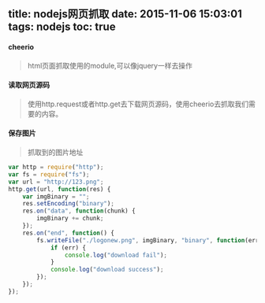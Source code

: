 title: nodejs网页抓取
date: 2015-11-06 15:03:01
tags: nodejs
toc: true
---
#### cheerio
>html页面抓取使用的module,可以像jquery一样去操作

#### 读取网页源码
>使用http.request或者http.get去下载网页源码，使用cheerio去抓取我们需要的内容。
<!--more-->
#### 保存图片
>抓取到的图片地址
```javascript
var http = require("http");
var fs = require("fs");
var url = "http://123.png";
http.get(url, function(res) {
	var imgBinary = "";
	res.setEncoding("binary");
	res.on("data", function(chunk) {
		imgBinary += chunk;
	});
	res.on("end", function() {
		fs.writeFile("./logonew.png", imgBinary, "binary", function(err) {
			if (err) {
				console.log("download fail");
			}
			console.log("download success");
		});
	});
});
```